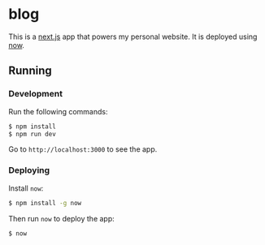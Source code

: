 # blog

This is a [next.js](https://github.com/zeit/next.js) app that powers my personal website.
It is deployed using [now](https://zeit.co/now).

## Running

### Development

Run the following commands:
```sh
$ npm install
$ npm run dev
```

Go to `http://localhost:3000` to see the app.

### Deploying

Install `now`:
```sh
$ npm install -g now
```

Then run `now` to deploy the app:
```sh
$ now
```
